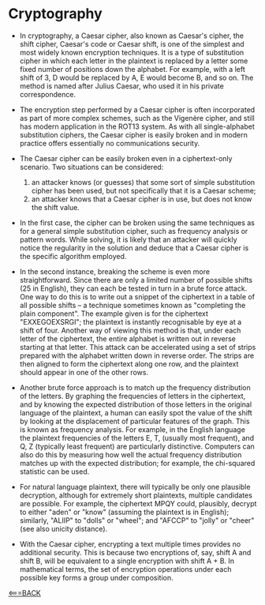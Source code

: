 # Cryptography

- In cryptography, a Caesar cipher, also known as Caesar's cipher, the shift cipher, Caesar's code or Caesar shift, is one of the simplest and most widely known encryption techniques. It is a type of substitution cipher in which each letter in the plaintext is replaced by a letter some fixed number of positions down the alphabet. For example, with a left shift of 3, D would be replaced by A, E would become B, and so on. The method is named after Julius Caesar, who used it in his private correspondence.

- The encryption step performed by a Caesar cipher is often incorporated as part of more complex schemes, such as the Vigenère cipher, and still has modern application in the ROT13 system. As with all single-alphabet substitution ciphers, the Caesar cipher is easily broken and in modern practice offers essentially no communications security.

- The Caesar cipher can be easily broken even in a ciphertext-only scenario. Two situations can be considered:

    1. an attacker knows (or guesses) that some sort of simple substitution cipher has been used, but not specifically that it is a Caesar scheme;
    2. an attacker knows that a Caesar cipher is in use, but does not know the shift value.

- In the first case, the cipher can be broken using the same techniques as for a general simple substitution cipher, such as frequency analysis or pattern words. While solving, it is likely that an attacker will quickly notice the regularity in the solution and deduce that a Caesar cipher is the specific algorithm employed.

- In the second instance, breaking the scheme is even more straightforward. Since there are only a limited number of possible shifts (25 in English), they can each be tested in turn in a brute force attack. One way to do this is to write out a snippet of the ciphertext in a table of all possible shifts – a technique sometimes known as "completing the plain component". The example given is for the ciphertext "EXXEGOEXSRGI"; the plaintext is instantly recognisable by eye at a shift of four. Another way of viewing this method is that, under each letter of the ciphertext, the entire alphabet is written out in reverse starting at that letter. This attack can be accelerated using a set of strips prepared with the alphabet written down in reverse order. The strips are then aligned to form the ciphertext along one row, and the plaintext should appear in one of the other rows.


- Another brute force approach is to match up the frequency distribution of the letters. By graphing the frequencies of letters in the ciphertext, and by knowing the expected distribution of those letters in the original language of the plaintext, a human can easily spot the value of the shift by looking at the displacement of particular features of the graph. This is known as frequency analysis. For example, in the English language the plaintext frequencies of the letters E, T, (usually most frequent), and Q, Z (typically least frequent) are particularly distinctive. Computers can also do this by measuring how well the actual frequency distribution matches up with the expected distribution; for example, the chi-squared statistic can be used.

- For natural language plaintext, there will typically be only one plausible decryption, although for extremely short plaintexts, multiple candidates are possible. For example, the ciphertext MPQY could, plausibly, decrypt to either "aden" or "know" (assuming the plaintext is in English); similarly, "ALIIP" to "dolls" or "wheel"; and "AFCCP" to "jolly" or "cheer" (see also unicity distance).

- With the Caesar cipher, encrypting a text multiple times provides no additional security. This is because two encryptions of, say, shift A and shift B, will be equivalent to a single encryption with shift A + B. In mathematical terms, the set of encryption operations under each possible key forms a group under composition.



[<===BACK](../README.md)
